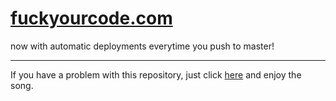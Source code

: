 [fuckyourcode.com](http://fuckyourcode.com)
================

now with automatic deployments everytime you push to master!

---

If you have a problem with this repository, just click [here](https://www.youtube.com/watch?v=8ICeSlIcZTk) and enjoy the song.
